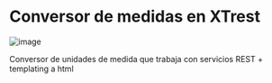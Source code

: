 # Conversor de medidas en XTrest

![image](https://cloud.githubusercontent.com/assets/4549002/17750101/fa2f7334-6496-11e6-864f-6f57e8d7bc67.png)


 Conversor de unidades de medida que trabaja con servicios REST + templating a html
